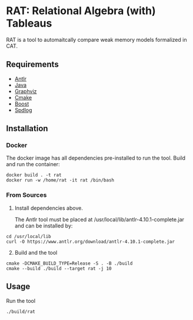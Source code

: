 # RAT: Relational Algebra (with) Tableaus

RAT is a tool to automaitcally compare weak memory models formalized in CAT.

## Requirements

- [Antlr](https://www.antlr.org)
- [Java](https://www.java.com/de/download/manual.jsp)
- [Graphviz](https://graphviz.org/)
- [Cmake](https://cmake.org/download/)
- [Boost](https://www.boost.org/users/download/)
- [Spdlog](https://github.com/gabime/spdlog)

## Installation

### Docker

The docker image has all dependencies pre-installed to run the tool.
Build and run the container:

```
docker build . -t rat
docker run -w /home/rat -it rat /bin/bash
```

### From Sources

1. Install dependencies above.

   The Antlr tool must be placed at /usr/local/lib/antlr-4.10.1-complete.jar and can be installed by:

```
cd /usr/local/lib
curl -O https://www.antlr.org/download/antlr-4.10.1-complete.jar
```

2. Build and the tool

```
cmake -DCMAKE_BUILD_TYPE=Release -S . -B ./build
cmake --build ./build --target rat -j 10
```

## Usage

Run the tool

```
./build/rat
```